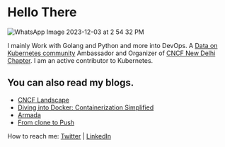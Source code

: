 # Hello There 
![WhatsApp Image 2023-12-03 at 2 54 32 PM](https://github.com/satyampsoni/satyampsoni/assets/94950988/924c404c-ec04-4517-806f-1e43d44e91c9)


I mainly Work with Golang and Python and more into DevOps.
A [Data on Kubernetes community](https://dok.community/) Ambassador and Organizer of [CNCF New Delhi Chapter](https://community.cncf.io/new-delhi/).
I am an active contributor to Kubernetes.


## You can also read my blogs.
* [CNCF Landscape](https://satyampsoni.hashnode.dev/cncf-landscape)
* [Diving into Docker: Containerization Simplified](https://satyampsoni.hashnode.dev/diving-into-docker-containerization-simplified)
* [Armada](https://satyampsoni.hashnode.dev/armada)
* [From clone to Push](https://satyampsoni.hashnode.dev/from-clone-to-push)



How to reach me: [Twitter](https://twitter.com/satyampsoni) | [LinkedIn](https://www.linkedin.com/in/satyampsoni/)
